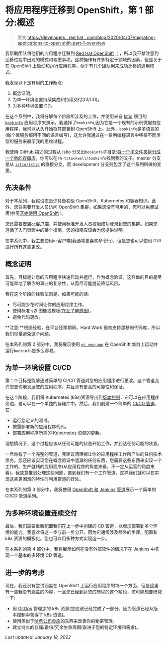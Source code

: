 # 将应用程序迁移到 OpenShift，第 1 部分:概述

> 原文:[https://developers . red hat . com/blog/2020/04/07/migrating-applications-to-open shift-part-1-overview](https://developers.redhat.com/blog/2020/04/07/migrating-applications-to-openshift-part-1-overview)

我帮助团队将他们的应用程序迁移到 [Red Hat OpenShift](http://developers.redhat.com/openshift/) 上，所以我不禁注意到迁移过程中出现的模式和考虑事项。这种操作有许多特定于领域的因素，但是关于在 OpenShift 上启动和运行应用程序，似乎有几个团队用来成功迁移的通用模式。

我发现以下是有用的工作断点:

1.  概念证明。
2.  为单一环境设置持续集成和持续交付(CI/CD)。
3.  为多种环境设置 CD。

在这个系列中，我将分解每个阶段所涉及的工作，并使用来自 [Istio](https://istio.io/) 项目的 [`bookinfo`](https://istio.io/docs/examples/bookinfo/) 应用程序来演示。我选择了`bookinfo`,因为它是一个现有的示例微服务应用程序，我可以从头开始将其部署到 OpenShift 上。此外，`bookinfo`是多语言的(每个微服务都用不同的语言编写)，这允许我通过在一系列编程语言中移植不同类型的服务来展示我的思维过程。

我使用 GitHub 描述的过程从 Istio 分叉出`bookinfo`子目录:[将一个子文件夹拆分成一个新的存储库](https://help.github.com/en/github/using-git/splitting-a-subfolder-out-into-a-new-repository)。你可以在`rh-tstockwell/bookinfo`找到我的叉子。master 分支是从 [`istio/istio`](https://github.com/istio/istio/tree/master/samples/bookinfo) 的直接分叉，而 development 分支则包含了这个系列所做的变更。

## 先决条件

对于本系列，我假设您至少具备初级 OpenShift、Kubernetes 和容器知识。此外，您将需要开发人员访问 OpenShift 集群。如果您没有可用的，您可以免费试用(参见[开始使用 OpenShift](https://www.openshift.com/learn/get-started/) )。

您还需要[安装`oc`客户端](https://docs.openshift.com/container-platform/3.11/cli_reference/get_started_cli.html#installing-the-cli)，并使用标准开发人员权限成功登录到您的集群。如果您遵循了入门页面中的某个指南，您的指南应该会为您提供说明。

在本系列中，我主要使用`oc`客户端(我通常更喜欢命令行)，但是您也可以使用 GUI 进行所有这些更改。

## 概念证明

首先，目标是让您的应用程序快速启动并运行，作为概念验证。这样做的目的是尽可能早地了解你的事业的复杂性，从而尽可能提前降低风险。

我在这个阶段的经验法则是，如果可能的话:

*   尽可能少花时间让你的应用程序工作。
*   使用标准 s2i 图像或模板([在此了解原因](https://github.com/openshift/source-to-image/blob/master/README.md#goals))。
*   避免代码更改。

**注意:**根据经验，在平台迁移期间，Hard Work 很难支持漂移的代码库，所以我们尽量避免这个问题。

在本系列的第 2 部分中，我将展示使用 [`oc new-app`](https://docs.openshift.com/container-platform/3.11/dev_guide/application_lifecycle/new_app.html#using-the-cli) 在 OpenShift 集群上启动并运行`bookinfo`是多么容易。

## 为单一环境设置 CI/CD

第二个目标是能够通过简单的 CI/CD 管道对您的应用程序进行更改。这个管道允许您更快地发展您的应用程序，并且具有更高的可靠性和保证。

在这个阶段，我们将 Kubernetes (k8s)资源导出到[版本控制](https://www.atlassian.com/git/tutorials/what-is-version-control#benefits-of-version-control)，它可以在应用程序旁边，也可以在一个单独的存储库中。然后，我们创建一个简单的 [CI/CD 管道](https://www.redhat.com/en/topics/devops/what-is-ci-cd)，它:

*   运行您定义的测试。
*   按需部署新的应用程序代码。
*   部署应用程序所需的 Kubernetes 资源的更新。

理想情况下，这个过程应该从任何可能的状态开始工作，并到达任何可能的状态。

一旦你有了一个完整的管道，我建议清理掉让你的应用程序工作所产生的任何技术债务。您还应该实现您在概念验证中遗漏的任何东西，您需要这些东西来实现一个工作的、生产就绪的应用程序(从应用程序的角度来看，不一定从运营的角度来看)。我故意推迟处理这些问题，直到我们有一个工作管道，这样我们就可以在实现这些更困难的特性时利用管道的好处。

在本系列的第 3 部分中，我将使用 [OpenShift 和](https://docs.openshift.com/container-platform/3.11/dev_guide/openshift_pipeline.html) [Jenkins](https://docs.openshift.com/container-platform/3.11/dev_guide/openshift_pipeline.html) [管道](https://docs.openshift.com/container-platform/3.11/dev_guide/openshift_pipeline.html)展示一个简单的 CI/CD 管道系列。

## 为多种环境设置连续交付

最后，我们需要重新配置我们在上一步中创建的 CD 管道，以增加部署到多个环境的能力。我喜欢将这一步与前一步分开，因为它通常涉及额外的步骤、配置和 k8s 资源的模板化。您也可以用多种方式实现这一步。

在本系列的第 4 部分中，我将展示如何在没有外部软件的情况下在 Jenkins 中实现一个基本的多环境 CD 管道。

## 进一步的考虑

现在，我还没有尝试涵盖在 OpenShift 上运行应用程序的每一个方面，但是这里有一些我没有涵盖的内容，一旦您已经到达您的旅程的这个阶段，您可能想要研究一下:

*   用 [GitOps](https://blog.openshift.com/introduction-to-gitops-with-openshift/) 管理您的 k8s 资源(您应该已经完成了一部分，因为管道已经从版本控制中获得了 k8s 资源)。
*   使用类似于[哈希公司金库](https://www.vaultproject.io/)的东西来改善你的秘密管理。
*   建立持久的存储/备份/冗余生命周期(取决于您的特定环境和需求)。

*Last updated: January 18, 2022*